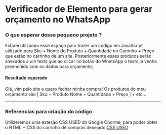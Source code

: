 # **Verificador de Elemento para gerar orçamento no WhatsApp**

### **O que esperar desse pequeno projeto ?**

Estarei utilzando esse espaço para trazer um código em JavaScript utilizado para Sku + Nome do Produto + Quantidade no Carrinho + Preço que estão no carrinho de um site.
Posteriormente esses produtos serão anexados a um texto que ao clicar no botão do WhatsApp o texto já venha preenchido com os dados para orçamento;


#### Resultado esperado
Olá, vim pelo site e quero fechar minha compra! Os produtos do meu orçamento são [ Sku + Produto Nome + Quantidade + Preço ] + etc...

------

### **Referencias para criação do código**

Utilizeremos uma extesão CSS USED do Google Chorme, para poder obter o HTML + CSS do carrinho de compras desejado
[CSS USED](https://chromewebstore.google.com/detail/css-used/cdopjfddjlonogibjahpnmjpoangjfff?pli=1)
